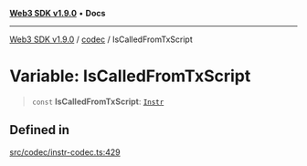 [**Web3 SDK v1.9.0**](../../../README.md) • **Docs**

***

[Web3 SDK v1.9.0](../../../globals.md) / [codec](../README.md) / IsCalledFromTxScript

# Variable: IsCalledFromTxScript

> `const` **IsCalledFromTxScript**: [`Instr`](../type-aliases/Instr.md)

## Defined in

[src/codec/instr-codec.ts:429](https://github.com/Mystic-Nayy/alephium-web3/blob/ee41f5e0e7d7fb0b155fe62f05b2ac03772895ca/packages/web3/src/codec/instr-codec.ts#L429)

